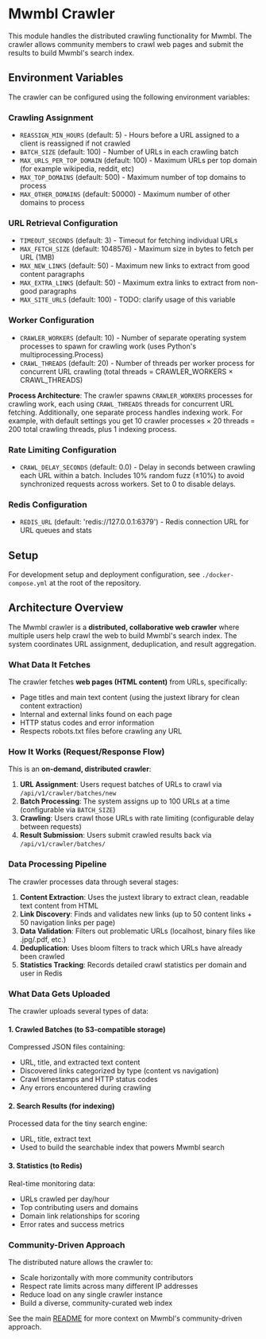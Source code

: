 # Mwmbl Crawler

This module handles the distributed crawling functionality for Mwmbl. The crawler allows community members to crawl web pages and submit the results to build Mwmbl's search index.

## Environment Variables

The crawler can be configured using the following environment variables:

### Crawling Assignment
- `REASSIGN_MIN_HOURS` (default: 5) - Hours before a URL assigned to a client is reassigned if not crawled
- `BATCH_SIZE` (default: 100) - Number of URLs in each crawling batch
- `MAX_URLS_PER_TOP_DOMAIN` (default: 100) - Maximum URLs per top domain (for example wikipedia, reddit, etc)
- `MAX_TOP_DOMAINS` (default: 500) - Maximum number of top domains to process
- `MAX_OTHER_DOMAINS` (default: 50000) - Maximum number of other domains to process

### URL Retrieval Configuration  
- `TIMEOUT_SECONDS` (default: 3) - Timeout for fetching individual URLs
- `MAX_FETCH_SIZE` (default: 1048576) - Maximum size in bytes to fetch per URL (1MB)
- `MAX_NEW_LINKS` (default: 50) - Maximum new links to extract from good content paragraphs
- `MAX_EXTRA_LINKS` (default: 50) - Maximum extra links to extract from non-good paragraphs
- `MAX_SITE_URLS` (default: 100) - TODO: clarify usage of this variable

### Worker Configuration
- `CRAWLER_WORKERS` (default: 10) - Number of separate operating system processes to spawn for crawling work (uses Python's multiprocessing.Process)
- `CRAWL_THREADS` (default: 20) - Number of threads per worker process for concurrent URL crawling (total threads = CRAWLER_WORKERS × CRAWL_THREADS)

**Process Architecture**: The crawler spawns `CRAWLER_WORKERS` processes for crawling work, each using `CRAWL_THREADS` threads for concurrent URL fetching. Additionally, one separate process handles indexing work. For example, with default settings you get 10 crawler processes × 20 threads = 200 total crawling threads, plus 1 indexing process.

### Rate Limiting Configuration
- `CRAWL_DELAY_SECONDS` (default: 0.0) - Delay in seconds between crawling each URL within a batch. Includes 10% random fuzz (±10%) to avoid synchronized requests across workers. Set to 0 to disable delays.

### Redis Configuration
- `REDIS_URL` (default: 'redis://127.0.0.1:6379') - Redis connection URL for URL queues and stats

## Setup

For development setup and deployment configuration, see `./docker-compose.yml` at the root of the repository.

## Architecture Overview

The Mwmbl crawler is a **distributed, collaborative web crawler** where multiple users help crawl the web to build Mwmbl's search index. The system coordinates URL assignment, deduplication, and result aggregation.

### What Data It Fetches

The crawler fetches **web pages (HTML content)** from URLs, specifically:
- Page titles and main text content (using the justext library for clean content extraction)
- Internal and external links found on each page
- HTTP status codes and error information
- Respects robots.txt files before crawling any URL

### How It Works (Request/Response Flow)

This is an **on-demand, distributed crawler**:

1. **URL Assignment**: Users request batches of URLs to crawl via `/api/v1/crawler/batches/new`
2. **Batch Processing**: The system assigns up to 100 URLs at a time (configurable via `BATCH_SIZE`)
3. **Crawling**: Users crawl those URLs with rate limiting (configurable delay between requests)
4. **Result Submission**: Users submit crawled results back via `/api/v1/crawler/batches/`

### Data Processing Pipeline

The crawler processes data through several stages:

1. **Content Extraction**: Uses the justext library to extract clean, readable text content from HTML
2. **Link Discovery**: Finds and validates new links (up to 50 content links + 50 navigation links per page)
3. **Data Validation**: Filters out problematic URLs (localhost, binary files like .jpg/.pdf, etc.)
4. **Deduplication**: Uses bloom filters to track which URLs have already been crawled
5. **Statistics Tracking**: Records detailed crawl statistics per domain and user in Redis

### What Data Gets Uploaded

The crawler uploads several types of data:

#### 1. Crawled Batches (to S3-compatible storage)
Compressed JSON files containing:
- URL, title, and extracted text content
- Discovered links categorized by type (content vs navigation)
- Crawl timestamps and HTTP status codes
- Any errors encountered during crawling

#### 2. Search Results (for indexing)
Processed data for the tiny search engine:
- URL, title, extract text
- Used to build the searchable index that powers Mwmbl search

#### 3. Statistics (to Redis)
Real-time monitoring data:
- URLs crawled per day/hour
- Top contributing users and domains
- Domain link relationships for scoring
- Error rates and success metrics

### Community-Driven Approach

The distributed nature allows the crawler to:
- Scale horizontally with more community contributors
- Respect rate limits across many different IP addresses
- Reduce load on any single crawler instance
- Build a diverse, community-curated web index

See the main [README](../../README.md) for more context on Mwmbl's community-driven approach.
